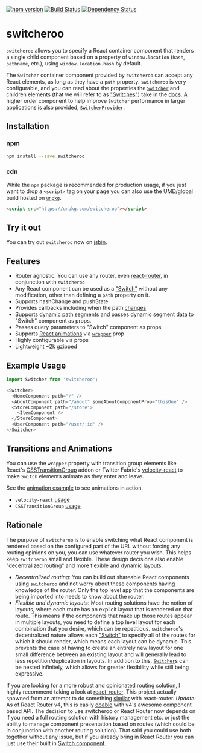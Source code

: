 [![npm version](https://badge.fury.io/js/switcheroo.svg)](http://badge.fury.io/js/switcheroo)
[![Build Status](https://secure.travis-ci.org/jdlehman/switcheroo.svg?branch=master)](http://travis-ci.org/jdlehman/switcheroo)
[![Dependency Status](https://david-dm.org/jdlehman/switcheroo.svg)](https://david-dm.org/jdlehman/switcheroo)

# switcheroo

`switcheroo` allows you to specify a React container component that renders a single child component based on a property of `window.location` (`hash`, `pathname`, etc.), using `window.location.hash` by default.

The `Switcher` container component provided by `switcheroo` can accept any React elements, as long as they have a `path` property. `switcheroo` is very configurable, and you can read about the properties the [`Switcher`](docs/Switcher.md) and children elements (that we will refer to as ["Switches"](docs/Switch.md)) take in the [docs](docs/). A higher order component to help improve `Switcher` performance in larger applications is also provided, [`SwitcherProvider`](docs/SwitcherProvider.md).

## Installation

### npm

```sh
npm install --save switcheroo
```

### cdn

While the `npm` package is recommended for production usage, if you just want to drop a `<script>` tag on your page you can also use the UMD/global build hosted on [`unpkg`](https://unpkg.com/switcheroo).

```html
<script src="https://unpkg.com/switcheroo"></script>
```

## Try it out

You can try out `switcheroo` now on [jsbin](https://jsbin.com/qusomol/edit?js,output).

## Features

- Router agnostic. You can use any router, even [react-router](https://github.com/rackt/react-router), in conjunction with `switcheroo`
- Any React component can be used as a ["Switch"](docs/Switch.md) without any modification, other than defining a `path` property on it.
- Supports hashChange and pushState
- Provides callbacks including when the path [changes](docs/Switcher.md#onchange)
- Supports [dynamic path segments](docs/dynamic_segments.md) and passes dynamic segment data to "Switch" component as props.
- Passes query parameters to "Switch" component as props.
- Supports [React animations](https://facebook.github.io/react/docs/animation.html) via [`wrapper`](docs/Switcher.md#wrapper) prop
- Highly configurable via props
- Lightweight ~2k gzipped

## Example Usage

```js
import Switcher from 'switcheroo';

<Switcher>
  <HomeComponent path="/" />
  <AboutComponent path="/about" someAboutComponentProp="thisOne" />
  <StoreComponent path="/store">
    <ItemComponent />
  </StoreComponent>
  <UserComponent path="/user/:id" />
</Switcher>
```

## Transitions and Animations

You can use the `wrapper` property with transition group elements like React's [CSSTransitionGroup](https://facebook.github.io/react/docs/animation.html) addon or Twitter Fabric's [velocity-react](https://github.com/twitter-fabric/velocity-react) to make `Switch` elements animate as they enter and leave.

See the [animation example](examples/animation) to see animations in action.
- `velocity-react` [usage](examples/animation/components/Overlay.js#L35)
- `CSSTransitionGroup` [usage](examples/animation/components/LeftContent.js#L18)

## Rationale

The purpose of `switcheroo` is to enable switching what React component is rendered based on the configured part of the URL without forcing any routing opinions on you, you can use whatever router you wish. This helps keep `switcheroo` small and flexible. These design decisions also enable "decentralized routing" and more flexible and dynamic layouts.

- *Decentralized routing*: You can build out shareable React components using `switcheroo` and not worry about these components having knowledge of the router. Only the top level app that the components are being imported into needs to know about the router.
- *Flexible and dynamic layouts*: Most routing solutions have the notion of layouts, where each route has an explicit layout that is rendered on that route. This means if the components that make up those routes appear in multiple layouts, you need to define a top level layout for each combination that you desire, which can be repetitious. `switcheroo`'s decentralized nature allows each ["Switch"](docs/Switch.md) to specify all of the routes for which it should render, which means each layout can be dynamic. This prevents the case of having to create an entirely new layout for one small difference between an existing layout and will generally lead to less repetition/duplication in layouts. In addition to this, [`Switcher`](docs/Switcher.md)s can be nested infinitely, which allows for greater flexibility while still being expressive.


If you are looking for a more robust and opinionated routing solution, I highly recommend taking a look at [react-router](https://github.com/rackt/react-router). This project actually spawned from an attempt to do something [similar](https://gist.github.com/jdlehman/b662cac8b8607abf51a6) with react-router. *Update:* As of React Router v4, this is easily [doable](https://reacttraining.com/react-router/web/api/Switch) with v4's awesome component based API. The decision to use switcheroo or React Router now depends on if you need a full routing solution with history management etc. or just the ability to manage component presentation based on routes (which could be in conjunction with another routing solution). That said you could use both together without any issue, but if you already bring in React Router you can just use their built in [Switch component](https://reacttraining.com/react-router/web/api/Switch).
